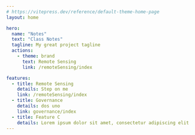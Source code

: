 ```yaml
---
# https://vitepress.dev/reference/default-theme-home-page
layout: home

hero:
  name: "Notes"
  text: "Class Notes"
  tagline: My great project tagline
  actions:
    - theme: brand
      text: Remote Sensing
      link: /remoteSensing/index

features:
  - title: Remote Sensing
    details: Step on me
    link: /remoteSensing/index
  - title: Governance
    details: dos uno
    link: governance/index
  - title: Feature C
    details: Lorem ipsum dolor sit amet, consectetur adipiscing elit
---
```

